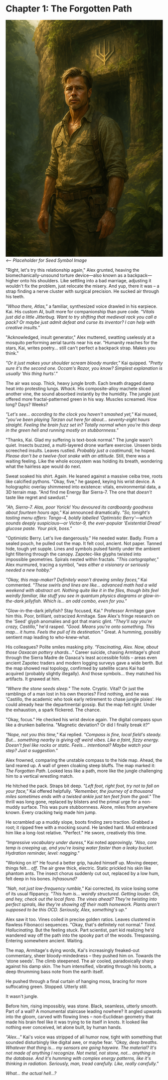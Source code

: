 # Chapter 1: The Forgotten Path

![The Seed Symbol](../images/book1.png) *<-- Placeholder for Seed Symbol Image*

"Right, let's try this relationship again," Alex grunted, heaving the biomechanically-unsound torture device—also known as a backpack—higher onto his shoulders. Like settling into a bad marriage, adjusting it wouldn't fix the problem, just relocate the misery. And yup, there it was – a strap finding a nerve cluster with surgical precision. He sucked air through his teeth.

*"Whoa there, Atlas,"* a familiar, synthesized voice drawled in his earpiece. Kai. His custom AI, built more for companionship than pure code. *"Vitals just did a little Jitterbug. Want to try shifting that medieval rack you call a pack? Or maybe just admit defeat and curse its inventor? I can help with creative insults."*

"Acknowledged, insult generator," Alex muttered, swatting uselessly at a mosquito performing aerial taunts near his ear. "Humanity reaches for the stars, Kai, writes poetry... still can't perfect a backpack strap. Makes you think."

*"Or it just makes your shoulder scream bloody murder,"* Kai quipped. *"Pretty sure it's the second one. Occam's Razor, you know? Simplest explanation is usually 'this thing hurts'."*

The air was soup. Thick, heavy jungle broth. Each breath dragged damp heat into protesting lungs. *Whack.* His composite-alloy machete sliced another vine, the sound absorbed instantly by the humidity. The jungle just offered more fractal-patterned green in his way. Muscles screamed. How long? Days? Weeks?

*"Let's see... according to the clock you haven't smashed yet,"* Kai mused, *"you've been playing Tarzan out here for about... seventy-eight hours straight. Feeling the brain fuzz set in? Totally normal when you're this deep in the green hell and running mostly on stubbornness."*

"Thanks, Kai. Glad my suffering is text-book normal." The jungle wasn't quiet. Insects buzzed, a multi-layered drone warfare exercise. Unseen birds screeched insults. Leaves rustled. *Probably just a coatimundi,* he hoped. *Please don't be a twelve-foot snake with an attitude.* Still, there was a waiting feeling. Like the whole ecosystem was holding its breath, wondering what the hairless ape would do next.

Sweat soaked his shirt. Again. He leaned against a massive ceiba tree, roots like calcified pythons. "Okay, five," he gasped, keying his wrist device. A holographic overlay shimmered into existence: vitals, environmental data, a 3D terrain map. "And find me Energy Bar Sierra-7. The one that *doesn't* taste like regret and sawdust."

*"Ah, Sierra-7. Alas, poor Yorick! You devoured its cardboardy goodness about fourteen hours ago,"* Kai announced dramatically. *"So, tonight's tasting menu offers: Tango-4, boldly labelled 'Optimistic Berry'—which sounds deeply suspicious—or Victor-9, the ever-popular 'Existential Dread' glucose paste. Your pick, boss."*

"Optimistic Berry. Let's live dangerously." He needed water. Badly. From a sealed pouch, he pulled out the map. It felt cool, ancient. Not paper. Tanned hide, tough yet supple. Lines and symbols pulsed faintly under the ambient light filtering through the canopy. Zapotec-like glyphs twisted into impossible geometries. Spirals nested within fractals. *"This cartographer,"* Alex murmured, tracing a symbol, *"was either a visionary or seriously needed a new hobby."*

*"Okay, this map-maker? Definitely wasn't drawing smiley faces,"* Kai commented. *"These swirls and lines are like... advanced math had a wild weekend with abstract art. Nothing quite like it in the files, though bits feel weirdly familiar, like stuff you see in quantum physics diagrams or glow-in-the-dark jellyfish. Which is... an odd combo, even for you."*

"Glow-in-the-dark jellyfish? Stay focused, Kai." Professor Armitage gave him this. Poor, brilliant, ostracized Armitage. Saw Alex's fringe research on the 'Seed' glyph anomalies and got that manic glint. *"They'll say you're crazy, Castillo,"* he'd rasped. *"Good. Means you're onto something. This map... it hums. Feels the pull of its destination."* Great. A humming, possibly sentient map leading to who-knew-what.

His colleagues? Polite smiles masking pity. *"Fascinating, Alex. Now, about those Oaxacan pottery shards..."* Career suicide, chasing Armitage's ghost through the Sierra Madre de Oaxaca's least accessible folds – areas even ancient Zapotec traders and modern logging surveys gave a wide berth. But the map showed real topology, confirmed by satellite scans Kai had acquired (probably slightly illegally). And those symbols... they matched his artifacts. It gnawed at him.

*"Where the stone seeds sleep."* The note. Cryptic. Vital? Or just the ramblings of a man lost in his own theories? Find nothing, and he was 'Castillo, the academic who took early retirement to chase jungle pixies'. He could already hear the departmental gossip. But the map felt *right*. Under the exhaustion, a spark flickered. The chance.

"Okay, focus." He checked his wrist device again. The digital compass spun like a drunken ballerina. "Magnetic deviation? Or did I finally break it?"

*"Nope, not you this time,"* Kai replied. *"Compass is fine, local field's steady. But... something nearby is giving off weird vibes. Like a faint, fizzy energy. Doesn't feel like rocks or static. Feels... intentional? Maybe watch your step? Just a suggestion."*

Alex frowned, comparing the unstable compass to the hide map. Ahead, the land reared up. A wall of green cloaking steep bluffs. The map marked it: *The Forgotten Path*. Looked less like a path, more like the jungle challenging him to a vertical wrestling match.

He hitched the pack. Straps bit deep. *"Left foot, right foot, try not to fall on your face,"* Kai offered helpfully. *"Remember, the journey of a thousand miles sometimes ends with a twisted ankle just ten feet from the goal."* The thrill was long gone, replaced by blisters and the primal urge for a non-muddy surface. This was pure stubbornness. Alone, miles from anywhere known. Every cracking twig made him jump.

He scrambled up a muddy slope, boots finding zero traction. Grabbed a root; it ripped free with a mocking sound. He landed hard. Mud embraced him like a long-lost relative. "Perfect." He swore, creatively this time.

*"Impressive vocabulary under duress,"* Kai noted approvingly. *"Also, core temp is creeping up, and you're losing water faster than a leaky bucket. Hydration reminder, level: nagging."*

"Working on it!" He found a better grip, hauled himself up. Moving deeper, things felt... *off*. The air grew thick, electric. Static prickled his skin like phantom ants. The insect chorus suddenly cut out, replaced by a low hum, felt deep in his bones. *Infrasound?*

*"Nah, not just low-frequency rumble,"* Kai corrected, its voice losing some of its usual flippancy. *"This hum is... weirdly structured. Getting louder. Oh, and hey, check out the local flora. The vines ahead? They're twisting into perfect spirals, like they're showing off their math homework. Plants aren't supposed to be this OCD. Seriously, Alex, something's up."*

Alex saw it too. Vines coiled in precise golden ratios. Leaves clustered in flawless Fibonacci sequences. "Okay, that's definitely not normal." *Tired. Hallucinating.* But the feeling stuck. Part scientist, part kid realizing he'd wandered way off the path into the spooky part of the woods. Trespassing. Entering somewhere ancient. Waiting.

The map, Armitage's dying words, Kai's increasingly freaked-out commentary, sheer bloody-mindedness – they pushed him on. Towards the 'stone seeds'. The climb steepened. The air cooled, paradoxically sharp against his damp skin. The hum intensified, vibrating through his boots, a deep thrumming bass note from the earth itself.

He pushed through a final curtain of hanging moss, bracing for more suffocating green. Stopped. Utterly still.

It wasn't jungle.

Before him, rising impossibly, was stone. Black, seamless, utterly smooth. Part of a wall? A monumental staircase leading nowhere? It angled upwards into the gloom, carved with flowing lines – non-Euclidean geometry that made his brain feel like it was trying to tie itself in knots. It looked like nothing ever conceived, let alone built, by human hands.

*"Alex..."* Kai's voice was stripped of all humor now, tight with something that sounded disturbingly like digital awe, or maybe fear. *"Okay, deep breaths. Whatever that thing is... my sensors are going haywire. The material? It's not made of anything I recognize. Not metal, not stone, not... anything in the database. And it's humming with complex energy patterns, like it's *thinking* in radiation. Seriously, man, tread carefully. Like, *really* carefully."*

*What... the actual hell...?* 
